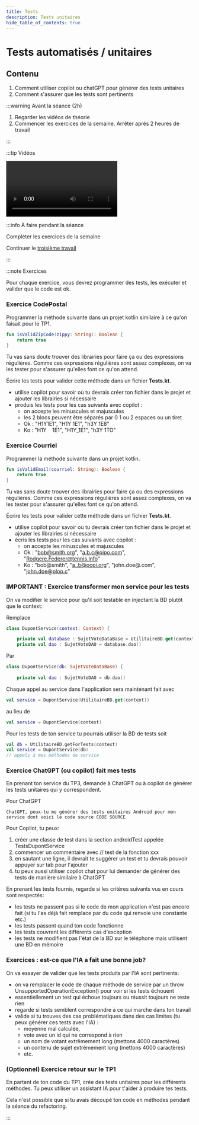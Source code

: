 ```yaml
---
title: Tests
description: Tests unitaires
hide_table_of_contents: true
---
```


# Tests automatisés / unitaires

## Contenu

1. Comment utiliser copilot ou chatGPT pour générer des tests unitaires
2. Comment s'assurer que les tests sont pertinents

<Row>

<Column>

:::warning Avant la séance (2h)

1. Regarder les vidéos de théorie
2. Commencer les exercices de la semaine. Arrêter après 2 heures de travail

:::

</Column>

<Column>

:::tip Vidéos

<Video url="https://youtu.be/TsvblQf--nI" />

<Video url="https://youtu.be/odT2vpyqVN8" />

<Video url="https://youtu.be/IOpGBezfUww" />

:::

</Column>

<Column>

:::info À faire pendant la séance

Compléter les exercices de la semaine

Continuer le [troisième travail](../tp/tp3)

:::

</Column>

</Row>

:::note Exercices

Pour chaque exercice, vous devrez programmer des tests, les exécuter et valider que le code est ok.

### Exercice CodePostal

Programmer la méthode suivante dans un projet kotlin similaire à ce qu'on faisait pour le TP1.

```kotlin
fun isValidZipCode(zippy: String): Boolean {
    return true
}
```
Tu vas sans doute trouver des librairies pour faire ça ou des expressions régulières. Comme ces expressions régulières sont
assez complexes, on va les tester pour s'assurer qu'elles font ce qu'on attend.

Écrire les tests pour valider cette méthode dans un fichier **Tests.kt**.
- utilise copilot pour savoir où tu devrais créer ton fichier dans le projet et ajouter les librairies si nécessaire
- produis les tests pour les cas suivants avec copilot :
  - on accepte les minuscules et majuscules
  - les 2 blocs peuvent être séparés par 0 1 ou 2 espaces ou un tiret
  - Ok : "H1Y1E1", "H1Y 1E1", "h3Y 1E8"
  - Ko : "H1Y &#8203; &#8203; &#8203; 1E1", "H1Y_1E1", "h3Y 1TO"

### Exercice Courriel

Programmer la méthode suivante dans un projet kotlin.

```kotlin
fun isValidEmail(courriel: String): Boolean {
    return true
}
```
Tu vas sans doute trouver des librairies pour faire ça ou des expressions régulières. Comme ces expressions régulières sont
assez complexes, on va les tester pour s'assurer qu'elles font ce qu'on attend.

Écrire les tests pour valider cette méthode dans un fichier **Tests.kt**.
- utilise copilot pour savoir où tu devrais créer ton fichier dans le projet et ajouter les librairies si nécessaire
- écris les tests pour les cas suivants avec copilot :
  - on accepte les minuscules et majuscules
  - Ok : "bob@smith.org", "a.b.c@pipo.com", "Rodgere.Federer@tennis.info"
  - Ko : "bob@smith", "a..b@popi.org", "john.doe@.com", "john.doe@plop.c"


### IMPORTANT : Exercice transformer mon service pour les tests

On va modifier le service pour qu'il soit testable en injectant la BD plutôt que le context:

Remplace
```kotlin
class DupontService(context: Context) {

    private val database : SujetVoteDataBase = UtilitaireBD.get(context)
    private val dao : SujetVoteDAO = database.dao()
```
Par 
```kotlin
class DupontService(db: SujetVoteDataBase) {
    
    private val dao : SujetVoteDAO = db.dao()
```

Chaque appel au service dans l'application sera maintenant fait avec
```kotlin
val service = DupontService(UtilitaireBD.get(context))
```
au lieu de 
```kotlin
val service = DupontService(context)
```

Pour les tests de ton service tu pourrais utiliser la BD de tests soit
```kotlin
val db = UtilitaireBD.getForTests(context)
val service = DupontService(db)
// appels à mes méthodes de service
```

### Exercice ChatGPT (ou copilot) fait mes tests

En prenant ton service du TP3, demande à ChatGPT ou à copilot de générer les tests unitaires qui y correspondent.

Pour ChatGPT
```
ChatGPT, peux-tu me générer des tests unitaires Android pour mon service dont voici le code source CODE SOURCE
```

Pour Copilot, tu peux:
1. créer une classe de test dans la section androidTest appelée TestsDupontService
2. commencer un commentaire avec // test de la fonction xxx
3. en sautant une ligne, il devrait te suggérer un test et tu devrais pouvoir appuyer sur tab pour l'ajouter
4. tu peux aussi utiliser copilot chat pour lui demander de générer des tests de manière similaire à ChatGPT

En prenant les tests fournis, regarde si les critères suivants vus en cours sont respectés:
- les tests ne passent pas si le code de mon application n'est pas encore fait (si tu l'as déjà fait remplace par du code qui renvoie une constante etc.)
- les tests passent quand ton code fonctionne
- les tests couvrent les différents cas d'exception
- les tests ne modifient pas l'état de la BD sur le téléphone mais utilisent une BD en mémoire

### Exercices : est-ce que l'IA a fait une bonne job?

On va essayer de valider que les tests produits par l'IA sont pertinents:
- on va remplacer le code de chaque méthode de service par un throw UnsupportedOperationException() pour voir si les tests échouent
- essentiellement un test qui échoue toujours ou réussit toujours ne teste rien
- regarde si tests semblent correspondre à ce qui marche dans ton travail
- valide si tu trouves des cas problématiques dans des cas limites (tu peux générer ces tests avec l'IA) : 
  - moyenne mal calculée, 
  - vote avec un id qui ne correspond à rien
  - un nom de votant extrêmement long (mettons 4000 caractères)
  - un contenu de sujet extrêmement long (mettons 4000 caractères)
  - etc.

### (Optionnel) Exercice retour sur le TP1

En partant de ton code du TP1, crée des tests unitaires pour les différents méthodes. Tu peux utiliser un assistant IA
pour t'aider à produire tes tests.

Cela n'est possible que si tu avais découpé ton code en méthodes pendant la séance du refactoring.

:::
